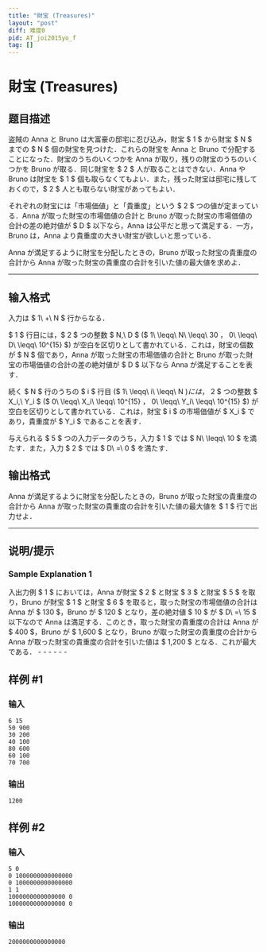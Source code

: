 ```yaml
---
title: "財宝 (Treasures)"
layout: "post"
diff: 难度0
pid: AT_joi2015yo_f
tag: []
---
```


# 財宝 (Treasures)

## 题目描述

[problemUrl]: https://atcoder.jp/contests/joi2015yo/tasks/joi2015yo_f

盗賊の Anna と Bruno は大富豪の邸宅に忍び込み，財宝 $ 1 $ から財宝 $ N $ までの $ N $ 個の財宝を見つけた．これらの財宝を Anna と Bruno で分配することになった．財宝のうちのいくつかを Anna が取り，残りの財宝のうちのいくつかを Bruno が取る．同じ財宝を $ 2 $ 人が取ることはできない．Anna や Bruno は財宝を $ 1 $ 個も取らなくてもよい．また，残った財宝は邸宅に残しておくので，$ 2 $ 人とも取らない財宝があってもよい．

それぞれの財宝には「市場価値」と「貴重度」という $ 2 $ つの値が定まっている．Anna が取った財宝の市場価値の合計と Bruno が取った財宝の市場価値の合計の差の絶対値が $ D $ 以下なら，Anna は公平だと思って満足する．一方，Bruno は，Anna より貴重度の大きい財宝が欲しいと思っている．

Anna が満足するように財宝を分配したときの，Bruno が取った財宝の貴重度の合計から Anna が取った財宝の貴重度の合計を引いた値の最大値を求めよ．

- - - - - -

## 输入格式

入力は $ 1\ +\ N $ 行からなる．

$ 1 $ 行目には，$ 2 $ つの整数 $ N,\ D $ ($ 1\ \leqq\ N\ \leqq\ 30 $，$ 0\ \leqq\ D\ \leqq\ 10^{15} $) が空白を区切りとして書かれている．これは，財宝の個数が $ N $ 個であり，Anna が取った財宝の市場価値の合計と Bruno が取った財宝の市場価値の合計の差の絶対値が $ D $ 以下なら Anna が満足することを表す．

続く $ N $ 行のうちの $ i $ 行目 ($ 1\ \leqq\ i\ \leqq\ N $) には，$ 2 $ つの整数 $ X_i,\ Y_i $ ($ 0\ \leqq\ X_i\ \leqq\ 10^{15} $，$ 0\ \leqq\ Y_i\ \leqq\ 10^{15} $) が空白を区切りとして書かれている．これは，財宝 $ i $ の市場価値が $ X_i $ であり，貴重度が $ Y_i $ であることを表す．

与えられる $ 5 $ つの入力データのうち，入力 $ 1 $ では $ N\ \leqq\ 10 $ を満たす．また，入力 $ 2 $ では $ D\ =\ 0 $ を満たす．

## 输出格式

Anna が満足するように財宝を分配したときの，Bruno が取った財宝の貴重度の合計から Anna が取った財宝の貴重度の合計を引いた値の最大値を $ 1 $ 行で出力せよ．

- - - - - -

## 说明/提示

### Sample Explanation 1

入出力例 $ 1 $ においては，Anna が財宝 $ 2 $ と財宝 $ 3 $ と財宝 $ 5 $ を取り，Bruno が財宝 $ 1 $ と財宝 $ 6 $ を取ると，取った財宝の市場価値の合計は Anna が $ 130 $，Bruno が $ 120 $ となり，差の絶対値 $ 10 $ が $ D\ =\ 15 $ 以下なので Anna は満足する．このとき，取った財宝の貴重度の合計は Anna が $ 400 $，Bruno が $ 1\,600 $ となり，Bruno が取った財宝の貴重度の合計から Anna が取った財宝の貴重度の合計を引いた値は $ 1\,200 $ となる．これが最大である． - - - - - -

## 样例 #1

### 输入

```
6 15
50 900
30 200
40 100
80 600
60 100
70 700
```

### 输出

```
1200
```

## 样例 #2

### 输入

```
5 0
0 1000000000000000
0 1000000000000000
1 1
1000000000000000 0
1000000000000000 0
```

### 输出

```
2000000000000000
```

